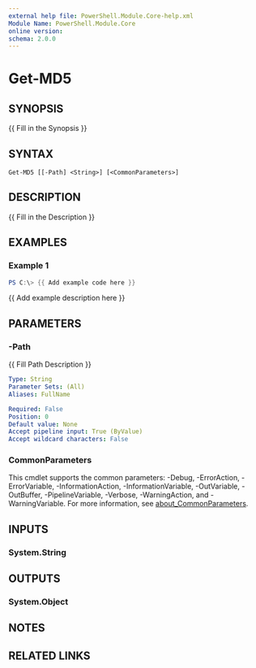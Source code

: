 ```yaml
---
external help file: PowerShell.Module.Core-help.xml
Module Name: PowerShell.Module.Core
online version:
schema: 2.0.0
---
```


# Get-MD5

## SYNOPSIS
{{ Fill in the Synopsis }}

## SYNTAX

```
Get-MD5 [[-Path] <String>] [<CommonParameters>]
```

## DESCRIPTION
{{ Fill in the Description }}

## EXAMPLES

### Example 1
```powershell
PS C:\> {{ Add example code here }}
```

{{ Add example description here }}

## PARAMETERS

### -Path
{{ Fill Path Description }}

```yaml
Type: String
Parameter Sets: (All)
Aliases: FullName

Required: False
Position: 0
Default value: None
Accept pipeline input: True (ByValue)
Accept wildcard characters: False
```

### CommonParameters
This cmdlet supports the common parameters: -Debug, -ErrorAction, -ErrorVariable, -InformationAction, -InformationVariable, -OutVariable, -OutBuffer, -PipelineVariable, -Verbose, -WarningAction, and -WarningVariable. For more information, see [about_CommonParameters](http://go.microsoft.com/fwlink/?LinkID=113216).

## INPUTS

### System.String

## OUTPUTS

### System.Object
## NOTES

## RELATED LINKS
